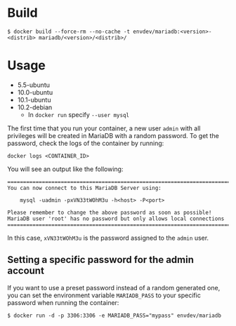 # Build
```
$ docker build --force-rm --no-cache -t envdev/mariadb:<version>-<distrib> mariadb/<version>/<distrib>/
```

# Usage
* 5.5-ubuntu
* 10.0-ubuntu
* 10.1-ubuntu
* 10.2-debian
  * In `docker run` specify `--user mysql`  

The first time that you run your container, a new user `admin` with all privileges
will be created in MariaDB with a random password. To get the password, check the logs
of the container by running:

	docker logs <CONTAINER_ID>

You will see an output like the following:

    ========================================================================
    You can now connect to this MariaDB Server using:

        mysql -uadmin -pxVN33tWOhM3u -h<host> -P<port>

    Please remember to change the above password as soon as possible!
    MariaDB user 'root' has no password but only allows local connections
    ========================================================================

In this case, `xVN33tWOhM3u` is the password assigned to the `admin` user.

## Setting a specific password for the admin account

If you want to use a preset password instead of a random generated one, you can
set the environment variable `MARIADB_PASS` to your specific password when running the container:

`$ docker run -d -p 3306:3306 -e MARIADB_PASS="mypass" envdev/mariadb`
